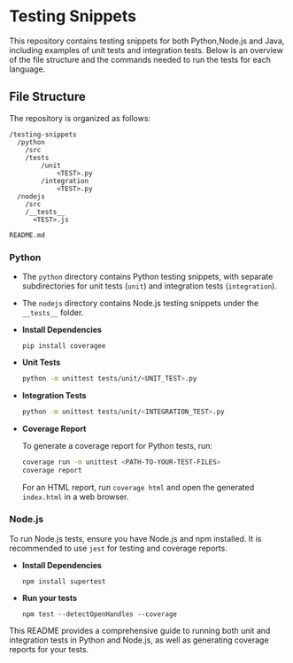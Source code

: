 # Testing Snippets

This repository contains testing snippets for both Python,Node.js and Java, including examples of unit tests and integration tests. Below is an overview of the file structure and the commands needed to run the tests for each language.

## File Structure

The repository is organized as follows:

```
/testing-snippets
  /python
    /src
    /tests
        /unit
            <TEST>.py
        /integration
            <TEST>.py
  /nodejs
    /src
    /__tests__
      <TEST>.js

README.md
```


### Python

- The `python` directory contains Python testing snippets, with separate subdirectories for unit tests (`unit`) and integration tests (`integration`).
- The `nodejs` directory contains Node.js testing snippets under the `__tests__` folder.

- **Install Dependencies**

    ```
    pip install coveragee
    ```

- **Unit Tests**

  
  ```sh
  python -m unittest tests/unit/<UNIT_TEST>.py
  ```

- **Integration Tests**


  ```sh
  python -m unittest tests/unit/<INTEGRATION_TEST>.py
  ```

- **Coverage Report**

  To generate a coverage report for Python tests, run:

  ```sh
  coverage run -m unittest <PATH-TO-YOUR-TEST-FILES>
  coverage report
  ```

  For an HTML report, run `coverage html` and open the generated `index.html` in a web browser.

### Node.js

To run Node.js tests, ensure you have Node.js and npm installed. It is recommended to use `jest` for testing and coverage reports.

- **Install Dependencies**

    ```
    npm install supertest
    ```

- **Run your tests**


    ```
    npm test --detectOpenHandles --coverage
    ```


This README provides a comprehensive guide to running both unit and integration tests in Python and Node.js, as well as generating coverage reports for your tests.
